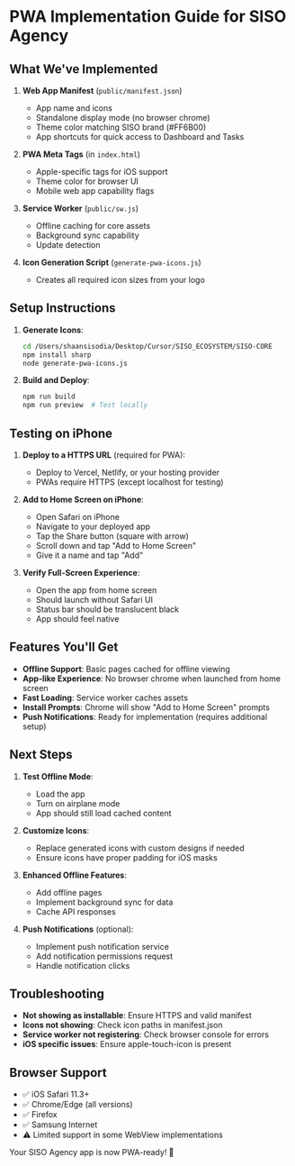 # PWA Implementation Guide for SISO Agency

## What We've Implemented

1. **Web App Manifest** (`public/manifest.json`)
   - App name and icons
   - Standalone display mode (no browser chrome)
   - Theme color matching SISO brand (#FF6B00)
   - App shortcuts for quick access to Dashboard and Tasks

2. **PWA Meta Tags** (in `index.html`)
   - Apple-specific tags for iOS support
   - Theme color for browser UI
   - Mobile web app capability flags

3. **Service Worker** (`public/sw.js`)
   - Offline caching for core assets
   - Background sync capability
   - Update detection

4. **Icon Generation Script** (`generate-pwa-icons.js`)
   - Creates all required icon sizes from your logo

## Setup Instructions

1. **Generate Icons**:
   ```bash
   cd /Users/shaansisodia/Desktop/Cursor/SISO_ECOSYSTEM/SISO-CORE
   npm install sharp
   node generate-pwa-icons.js
   ```

2. **Build and Deploy**:
   ```bash
   npm run build
   npm run preview  # Test locally
   ```

## Testing on iPhone

1. **Deploy to a HTTPS URL** (required for PWA):
   - Deploy to Vercel, Netlify, or your hosting provider
   - PWAs require HTTPS (except localhost for testing)

2. **Add to Home Screen on iPhone**:
   - Open Safari on iPhone
   - Navigate to your deployed app
   - Tap the Share button (square with arrow)
   - Scroll down and tap "Add to Home Screen"
   - Give it a name and tap "Add"

3. **Verify Full-Screen Experience**:
   - Open the app from home screen
   - Should launch without Safari UI
   - Status bar should be translucent black
   - App should feel native

## Features You'll Get

- **Offline Support**: Basic pages cached for offline viewing
- **App-like Experience**: No browser chrome when launched from home screen
- **Fast Loading**: Service worker caches assets
- **Install Prompts**: Chrome will show "Add to Home Screen" prompts
- **Push Notifications**: Ready for implementation (requires additional setup)

## Next Steps

1. **Test Offline Mode**:
   - Load the app
   - Turn on airplane mode
   - App should still load cached content

2. **Customize Icons**:
   - Replace generated icons with custom designs if needed
   - Ensure icons have proper padding for iOS masks

3. **Enhanced Offline Features**:
   - Add offline pages
   - Implement background sync for data
   - Cache API responses

4. **Push Notifications** (optional):
   - Implement push notification service
   - Add notification permissions request
   - Handle notification clicks

## Troubleshooting

- **Not showing as installable**: Ensure HTTPS and valid manifest
- **Icons not showing**: Check icon paths in manifest.json
- **Service worker not registering**: Check browser console for errors
- **iOS specific issues**: Ensure apple-touch-icon is present

## Browser Support

- ✅ iOS Safari 11.3+
- ✅ Chrome/Edge (all versions)
- ✅ Firefox
- ✅ Samsung Internet
- ⚠️ Limited support in some WebView implementations

Your SISO Agency app is now PWA-ready! 🎉
